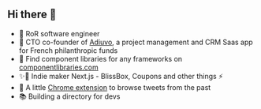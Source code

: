## Hi there 👋

- 💎 RoR software engineer
- 🤝 CTO co-founder of <a href="https://www.adiuvo.app/">Adiuvo</a>, a project management and CRM Saas app for French philanthropic funds
- 🤖 Find component libraries for any frameworks on [componentlibraries.com](https://componentlibraries.com/)
- ✨🌱 Indie maker Next.js - BlissBox, Coupons and other things ⚡️
- 🚀 A little [Chrome extension](https://www.producthunt.com/posts/time-machine-x) to browse tweets from the past
- 📚 Building a directory for devs
